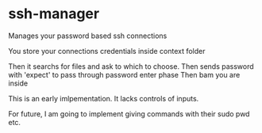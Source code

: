 # ssh-manager
Manages your password based ssh connections

You store your connections credentials inside context folder

Then it searchs for files and ask to which to choose.
Then sends password with 'expect' to pass through password enter phase
Then bam you are inside

This is an early imlpementation. It lacks controls of inputs.

For future, I am going to implement giving commands with their sudo pwd etc.

